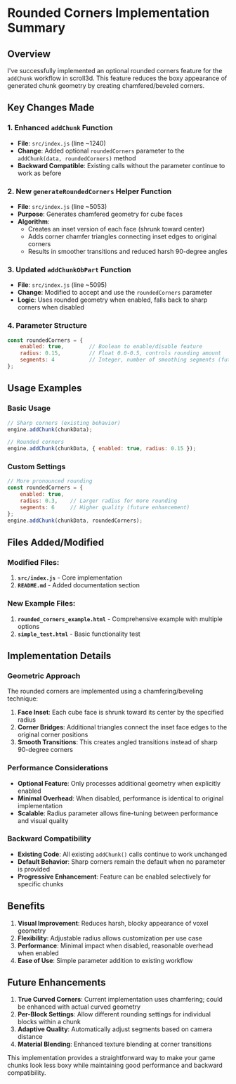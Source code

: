 # Rounded Corners Implementation Summary

## Overview
I've successfully implemented an optional rounded corners feature for the `addChunk` workflow in scroll3d. This feature reduces the boxy appearance of generated chunk geometry by creating chamfered/beveled corners.

## Key Changes Made

### 1. Enhanced `addChunk` Function
- **File**: `src/index.js` (line ~1240)
- **Change**: Added optional `roundedCorners` parameter to the `addChunk(data, roundedCorners)` method
- **Backward Compatible**: Existing calls without the parameter continue to work as before

### 2. New `generateRoundedCorners` Helper Function
- **File**: `src/index.js` (line ~5053)
- **Purpose**: Generates chamfered geometry for cube faces
- **Algorithm**: 
  - Creates an inset version of each face (shrunk toward center)
  - Adds corner chamfer triangles connecting inset edges to original corners
  - Results in smoother transitions and reduced harsh 90-degree angles

### 3. Updated `addChunkObPart` Function
- **File**: `src/index.js` (line ~5095)
- **Change**: Modified to accept and use the `roundedCorners` parameter
- **Logic**: Uses rounded geometry when enabled, falls back to sharp corners when disabled

### 4. Parameter Structure
```javascript
const roundedCorners = {
    enabled: true,        // Boolean to enable/disable feature
    radius: 0.15,         // Float 0.0-0.5, controls rounding amount
    segments: 4           // Integer, number of smoothing segments (future use)
};
```

## Usage Examples

### Basic Usage
```javascript
// Sharp corners (existing behavior)
engine.addChunk(chunkData);

// Rounded corners
engine.addChunk(chunkData, { enabled: true, radius: 0.15 });
```

### Custom Settings
```javascript
// More pronounced rounding
const roundedCorners = {
    enabled: true,
    radius: 0.3,    // Larger radius for more rounding
    segments: 6     // Higher quality (future enhancement)
};
engine.addChunk(chunkData, roundedCorners);
```

## Files Added/Modified

### Modified Files:
1. **`src/index.js`** - Core implementation
2. **`README.md`** - Added documentation section

### New Example Files:
1. **`rounded_corners_example.html`** - Comprehensive example with multiple options
2. **`simple_test.html`** - Basic functionality test

## Implementation Details

### Geometric Approach
The rounded corners are implemented using a chamfering/beveling technique:

1. **Face Inset**: Each cube face is shrunk toward its center by the specified radius
2. **Corner Bridges**: Additional triangles connect the inset face edges to the original corner positions
3. **Smooth Transitions**: This creates angled transitions instead of sharp 90-degree corners

### Performance Considerations
- **Optional Feature**: Only processes additional geometry when explicitly enabled
- **Minimal Overhead**: When disabled, performance is identical to original implementation
- **Scalable**: Radius parameter allows fine-tuning between performance and visual quality

### Backward Compatibility
- **Existing Code**: All existing `addChunk()` calls continue to work unchanged
- **Default Behavior**: Sharp corners remain the default when no parameter is provided
- **Progressive Enhancement**: Feature can be enabled selectively for specific chunks

## Benefits

1. **Visual Improvement**: Reduces harsh, blocky appearance of voxel geometry
2. **Flexibility**: Adjustable radius allows customization per use case
3. **Performance**: Minimal impact when disabled, reasonable overhead when enabled
4. **Ease of Use**: Simple parameter addition to existing workflow

## Future Enhancements

1. **True Curved Corners**: Current implementation uses chamfering; could be enhanced with actual curved geometry
2. **Per-Block Settings**: Allow different rounding settings for individual blocks within a chunk
3. **Adaptive Quality**: Automatically adjust segments based on camera distance
4. **Material Blending**: Enhanced texture blending at corner transitions

This implementation provides a straightforward way to make your game chunks look less boxy while maintaining good performance and backward compatibility.
